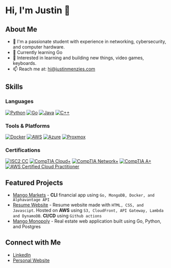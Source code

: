 # Hi, I'm Justin 👋

## About Me

- 🧠 I'm a passionate student with experience in networking, cybersecurity, and computer hardware.
- 🌱 Currently learning Go
- 🚀 Interested in learning and building new things, video games, keyboards.
- 📫 Reach me at: [hi@justinmenzies.com](mailto:hi@justinmenzies.com)

## Skills

### Languages

[![Python](https://img.shields.io/badge/-Python-black?style=flat-square&logo=python)](https://www.python.org)
[![Go](https://img.shields.io/badge/-Go-black?style=flat-square&logo=go)](https://golang.org)
[![Java](https://img.shields.io/badge/-Java-black?style=flat-square&logo=openjdk)](https://www.oracle.com/java/)
[![C++](https://img.shields.io/badge/-C++-black?style=flat-square&logo=cplusplus)](https://isocpp.org/)

### Tools & Platforms

[![Docker](https://img.shields.io/badge/-Docker-black?style=flat-square&logo=docker)](https://www.docker.com/)
[![AWS](https://img.shields.io/badge/-AWS-black?style=flat-square&logo=amazonaws)](https://aws.amazon.com/)
[![Azure](https://img.shields.io/badge/-Azure-0078D4?style=flat-square&logo=microsoftazure&logoColor=white)](https://azure.microsoft.com/en-us/)
[![Proxmox](https://img.shields.io/badge/-Proxmox-black?style=flat-square&logo=proxmox)](https://www.proxmox.com/en/)

### Certifications

[![ISC2 CC](https://img.shields.io/badge/-ISC2%20CC-black?style=flat-square)](https://www.isc2.org/Certifications/CC)
[![CompTIA Cloud+](https://img.shields.io/badge/-CompTIA%20Cloud+-black?style=flat-square)](https://www.comptia.org/certifications/cloud)
[![CompTIA Network+](https://img.shields.io/badge/-CompTIA%20Network+-black?style=flat-square)](https://www.comptia.org/certifications/network)
[![CompTIA A+](https://img.shields.io/badge/-CompTIA%20A+-black?style=flat-square)](https://www.comptia.org/certifications/a)
[![AWS Certified Cloud Practitioner](https://img.shields.io/badge/-AWS%20Certified%20Cloud%20Practitioner-black?style=flat-square)](https://aws.amazon.com/certification/certified-cloud-practitioner/)

## Featured Projects

- [Mango Markets](https://github.com/jp-mango/mango-markets) - **CLI** financial app using `Go, MongoDB, Docker, and Alphavantage API`
- [Resume Website](https://justinmenzies.com) - Resume website made with `HTML, CSS, and Javascipt`. Hosted on **AWS** using `S3, CloudFront, API Gateway, Lambda and DynamoDB`. **CI/CD** using `Github actions`
- [Mango Monopoly](https://github.com/jp-mango/mango-monopoly) - Real estate web application built using Go, Python, and Postgres

## Connect with Me

- [LinkedIn](https://www.linkedin.com/in/justin-menzies-926464192/)
- [Personal Website](https://justinmenzies.com/resume_contact.html)
